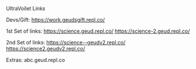 UItraVoiIet Links

Devs/Gift: https://work.geudsgift.repl.co/

1st Set of links:
https://science.geud.repl.co/
https://science-2.geud.repl.co/

2nd Set of links:
https://science--geudv2.repl.co/
https://science2.geudv2.repl.co/

Extras: abc.geud.repl.co
